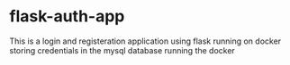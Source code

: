 # flask-auth-app
This is a login and registeration application using flask running on docker storing credentials in the mysql database running the docker

